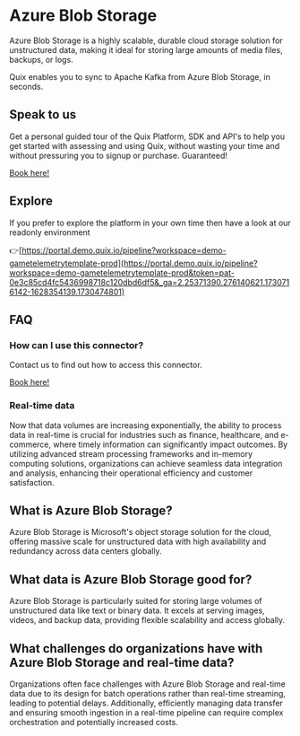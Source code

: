 <!--[tech-name]-->
# Azure Blob Storage

Azure Blob Storage is a highly scalable, durable cloud storage solution for unstructured data, making it ideal for storing large amounts of media files, backups, or logs.

Quix enables you to sync to Apache Kafka <span id="to_or_from">from</span> <span id="techname">Azure Blob Storage</span>, in seconds.

## Speak to us

Get a personal guided tour of the Quix Platform, SDK and API's to help you get started with assessing and using Quix, without wasting your time and without pressuring you to signup or purchase. Guaranteed!

[Book here!](https://share.hsforms.com/1iW0TmZzKQMChk0lxd_tGiw4yjw2?__hstc=175542013.19c333c2ae8002be5fbc6a17a447e442.1730474801833.1730474801833.1730716142494.2&__hssc=175542013.2.1730716142494&__hsfp=3927774151)

## Explore

If you prefer to explore the platform in your own time then have a look at our readonly environment

👉[https://portal.demo.quix.io/pipeline?workspace=demo-gametelemetrytemplate-prod](https://portal.demo.quix.io/pipeline?workspace=demo-gametelemetrytemplate-prod&token=pat-0e3c85cd4fc5436998718c120dbd6df5&_ga=2.25371390.276140621.1730716142-1628354139.1730474801)

## FAQ 

### How can I use this connector?

Contact us to find out how to access this connector.

[Book here!](https://share.hsforms.com/1iW0TmZzKQMChk0lxd_tGiw4yjw2?__hstc=175542013.19c333c2ae8002be5fbc6a17a447e442.1730474801833.1730474801833.1730716142494.2&__hssc=175542013.2.1730716142494&__hsfp=3927774151)

### Real-time data

Now that data volumes are increasing exponentially, the ability to process data in real-time is crucial for industries such as finance, healthcare, and e-commerce, where timely information can significantly impact outcomes. By utilizing advanced stream processing frameworks and in-memory computing solutions, organizations can achieve seamless data integration and analysis, enhancing their operational efficiency and customer satisfaction.

## What is <span id="techname">Azure Blob Storage</span>?

Azure Blob Storage is Microsoft's object storage solution for the cloud, offering massive scale for unstructured data with high availability and redundancy across data centers globally.

## What data is <span id="techname">Azure Blob Storage</span> good for?

Azure Blob Storage is particularly suited for storing large volumes of unstructured data like text or binary data. It excels at serving images, videos, and backup data, providing flexible scalability and access globally.

## What challenges do organizations have with <span id="techname">Azure Blob Storage</span> and real-time data?

Organizations often face challenges with Azure Blob Storage and real-time data due to its design for batch operations rather than real-time streaming, leading to potential delays. Additionally, efficiently managing data transfer and ensuring smooth ingestion in a real-time pipeline can require complex orchestration and potentially increased costs.